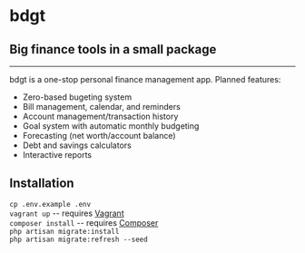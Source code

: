 bdgt
====

## Big finance tools in a small package

----

bdgt is a one-stop personal finance management app. Planned features:  

- Zero-based bugeting system
- Bill management, calendar, and reminders
- Account management/transaction history
- Goal system with automatic monthly budgeting
- Forecasting (net worth/account balance)
- Debt and savings calculators
- Interactive reports

## Installation

`cp .env.example .env`  
`vagrant up` -- requires [Vagrant](https://www.vagrantup.com/)  
`composer install` -- requires [Composer](https://getcomposer.org/)  
`php artisan migrate:install`  
`php artisan migrate:refresh --seed`